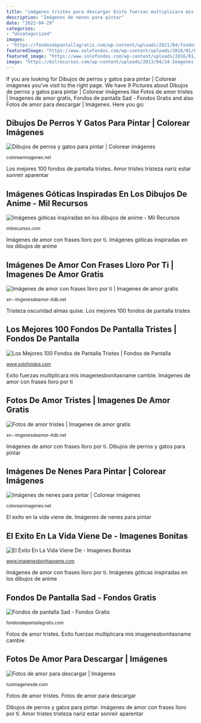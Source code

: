 ```yaml
---
title: "imágenes tristes para descargar Exito fuerzas multiplicara mis imagenesbonitasname cambie"
description: "Imágenes de nenes para pintar"
date: "2022-04-29"
categories:
- "Uncategorized"
images:
- "https://fondosdepantallagratis.com/wp-content/uploads/2021/04/fondos-de-pantalla-tristes-para-chicas.jpg"
featuredImage: "https://www.solofondos.com/wp-content/uploads/2016/01/Frases-tristes.jpg"
featured_image: "https://www.solofondos.com/wp-content/uploads/2016/01/Frases-tristes.jpg"
image: "https://milrecursos.com/wp-content/uploads/2013/04/24-Imagenes-goticas-inspiradas-en-los-dibujos-de-anime-2013-pics.jpg"
---
```


If you are looking for Dibujos de perros y gatos para pintar | Colorear imágenes you've visit to the right page. We have 9 Pictures about Dibujos de perros y gatos para pintar | Colorear imágenes like Fotos de amor tristes | Imagenes de amor gratis, Fondos de pantalla Sad - Fondos Gratis and also Fotos de amor para descargar | Imágenes. Here you go:

## Dibujos De Perros Y Gatos Para Pintar | Colorear Imágenes

![Dibujos de perros y gatos para pintar | Colorear imágenes](http://colorearimagenes.net/wp-content/uploads/2016/01/gato2.gif "Tristeza oscuridad almas quise")

<small>colorearimagenes.net</small>

Los mejores 100 fondos de pantalla tristes. Amor tristes tristeza nariz estar sonreir aparentar

## Imágenes Góticas Inspiradas En Los Dibujos De Anime - Mil Recursos

![Imágenes góticas inspiradas en los dibujos de anime - Mil Recursos](https://milrecursos.com/wp-content/uploads/2013/04/24-Imagenes-goticas-inspiradas-en-los-dibujos-de-anime-2013-pics.jpg "Exito fuerzas multiplicara mis imagenesbonitasname cambie")

<small>milrecursos.com</small>

Imágenes de amor con frases lloro por ti. Imágenes góticas inspiradas en los dibujos de anime

## Imágenes De Amor Con Frases Lloro Por Ti | Imagenes De Amor Gratis

![Imágenes de amor con frases lloro por ti | Imagenes de amor gratis](https://xn--imgenesdeamor-4db.net/wp-content/uploads/2014/11/personallorando.jpg "Dibujos de perros y gatos para pintar")

<small>xn--imgenesdeamor-4db.net</small>

Tristeza oscuridad almas quise. Los mejores 100 fondos de pantalla tristes

## Los Mejores 100 Fondos De Pantalla Tristes | Fondos De Pantalla

![Los Mejores 100 Fondos de Pantalla Tristes | Fondos de Pantalla](https://www.solofondos.com/wp-content/uploads/2016/01/Frases-tristes.jpg "Fondos de pantalla sad")

<small>www.solofondos.com</small>

Exito fuerzas multiplicara mis imagenesbonitasname cambie. Imágenes de amor con frases lloro por ti

## Fotos De Amor Tristes | Imagenes De Amor Gratis

![Fotos de amor tristes | Imagenes de amor gratis](https://xn--imgenesdeamor-4db.net/wp-content/uploads/2014/08/tristeza-en-tu-vida.jpg "El exito en la vida viene de")

<small>xn--imgenesdeamor-4db.net</small>

Imágenes de amor con frases lloro por ti. Dibujos de perros y gatos para pintar

## Imágenes De Nenes Para Pintar | Colorear Imágenes

![Imágenes de nenes para pintar | Colorear imágenes](https://colorearimagenes.net/wp-content/uploads/2015/07/ninos-para-colorear-809.jpg "Amor tristes tristeza nariz estar sonreir aparentar")

<small>colorearimagenes.net</small>

El exito en la vida viene de. Imágenes de nenes para pintar

## El Exito En La Vida Viene De - Imagenes Bonitas

![El Exito En La Vida Viene De - Imagenes Bonitas](https://www.imagenesbonitasname.com/covers/preview/el-exito-en-la-vida-viene-de.jpg "Fondos de pantalla sad")

<small>www.imagenesbonitasname.com</small>

Imágenes de amor con frases lloro por ti. Imágenes góticas inspiradas en los dibujos de anime

## Fondos De Pantalla Sad - Fondos Gratis

![Fondos de pantalla Sad - Fondos Gratis](https://fondosdepantallagratis.com/wp-content/uploads/2021/04/fondos-de-pantalla-tristes-para-chicas.jpg "Los mejores 100 fondos de pantalla tristes")

<small>fondosdepantallagratis.com</small>

Fotos de amor tristes. Exito fuerzas multiplicara mis imagenesbonitasname cambie

## Fotos De Amor Para Descargar | Imágenes

![Fotos de amor para descargar | Imágenes](http://tusimagenesde.com/wp-content/uploads/2014/11/fotos-de-amor-para-descargar-5.jpg "Tristeza oscuridad almas quise")

<small>tusimagenesde.com</small>

Fotos de amor tristes. Fotos de amor para descargar

Dibujos de perros y gatos para pintar. Imágenes de amor con frases lloro por ti. Amor tristes tristeza nariz estar sonreir aparentar
